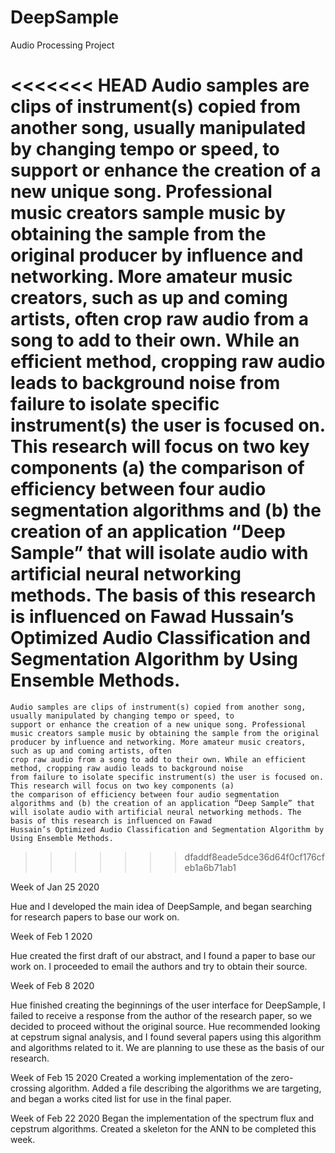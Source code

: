# DeepSample
Audio Processing Project

<<<<<<< HEAD
    Audio samples are clips of instrument(s) copied from another song, usually manipulated by changing tempo or speed,
 to support or enhance the creation of a new unique song. Professional music creators sample music by obtaining the sample 
from the original producer by influence and networking. More amateur music creators, such as up and coming artists, often 
crop raw audio from a song to add to their own. While an efficient method, cropping raw audio leads to background noise from 
failure to isolate specific instrument(s) the user is focused on. This research will focus on two key components (a) the comparison 
of efficiency between four audio segmentation algorithms and (b) the creation of an application “Deep Sample” that will isolate audio 
with artificial neural networking methods. The basis of this research is influenced on Fawad Hussain’s Optimized Audio Classification 
and Segmentation Algorithm by Using Ensemble Methods. 
=======
    Audio samples are clips of instrument(s) copied from another song, usually manipulated by changing tempo or speed, to
    support or enhance the creation of a new unique song. Professional music creators sample music by obtaining the sample from the original producer by influence and networking. More amateur music creators, such as up and coming artists, often
    crop raw audio from a song to add to their own. While an efficient method, cropping raw audio leads to background noise
    from failure to isolate specific instrument(s) the user is focused on. This research will focus on two key components (a)
    the comparison of efficiency between four audio segmentation algorithms and (b) the creation of an application “Deep Sample” that will isolate audio with artificial neural networking methods. The basis of this research is influenced on Fawad
    Hussain’s Optimized Audio Classification and Segmentation Algorithm by Using Ensemble Methods. 
>>>>>>> dfaddf8eade5dce36d64f0cf176cfeb1a6b71ab1

Week of Jan 25 2020

Hue and I developed the main idea of DeepSample, and began searching for research papers
to base our work on.  

Week of Feb 1 2020

Hue created the first draft of our abstract, and I found a paper to base our work on.
I proceeded to email the authors and try to obtain their source.  

Week of Feb 8 2020

Hue finished creating the beginnings of the user interface for DeepSample, I failed to 
receive a response from the author of the research paper, so we decided to proceed 
without the original source.  Hue recommended looking at cepstrum signal analysis, and I 
found several papers using this algorithm and algorithms related to it.  We are planning to 
use these as the basis of our research.

Week of Feb 15 2020
Created a working implementation of the zero-crossing algorithm.  Added a file describing the algorithms we are targeting, and began a works cited list for use in the final paper.

Week of Feb 22 2020
Began the implementation of the spectrum flux and cepstrum algorithms.  Created a skeleton for the ANN to be completed this week.  
